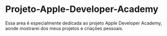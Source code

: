 # Projeto-Apple-Developer-Academy
Essa area é especialmente dedicada ao projeto Apple Developer Academy, aonde mostrarei dos meus projetos e criações pessoais.
